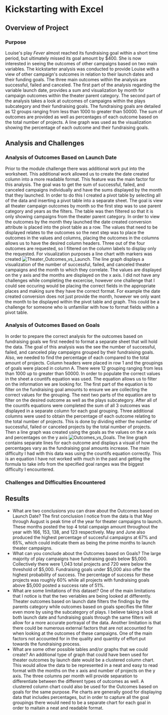 # Kickstarting with Excel

## Overview of Project

### Purpose
 Louise's play *Fever* almost reached its fundraising goal within a short time period, but ultimately missed its goal amount by $400. She is now interested in seeing the outcomes of other campaigns based on two main variables. The kickstarter analysis was conducted to provide Louise with a view of other campaign's outcomes in relation to their launch dates and their funding goals.  The three main outcomes within the analysis are successful, failed and canceled. The first part of the analysis regarding the variable launch date, provides a sum and visualization by month for campaign outcomes within the theater parent category. The second part of the analysis takes a look at outcomes of campaigns within the plays subcategory  and their fundraising goals. The fundraising goals are detailed as 12 groups ranging from less than 1000 to greater than 50000. The sum of outcomes are provided as well as percentages of each outcome based on the total number of projects. A line graph was used as the visualization showing the percentage of each outcome and their fundraising goals. 
## Analysis and Challenges

### Analysis of Outcomes Based on Launch Date
Prior to the module challenge there was additional work put into the worksheet. This additional work allowed us to create the date created column into a more readable format. This feature was the main factor for this analysis. The goal was to get the sum of successful, failed, and canceled campaigns individually and have the sums displayed by the month that they launched. In order to do this I created a pivot table by selecting all of the data and inserting a pivot table into a separate sheet. The goal is view all theater campaign outcomes by month so the first step was to use parent category and years as the filters. The table was then filtered so that it is only showing campaigns from the theater parent category.  In order to view the outcomes by the month they launched the date created conversion attribute is placed into the pivot table as a row. The values that need to be displayed relates to the outcomes so the next step was to place the outcomes in the values and columns, placing the outcomes in the columns allows us to have the desired column headers. Three out of the four outcomes are requested, so I filtered on the column labels to display only the requested. For visualization purposes a line chart with markers was created ![Theater_Outcomes_vs_Launch](https://user-images.githubusercontent.com/87450415/133506926-66a1bf0c-2cd2-4890-9afc-95547c51e215.PNG). The line graph displays a visualization of the number of successful, failed, and canceled theater campaigns and the month to which they correlate. The values are displayed on the y axis and the months are displayed on the x axis. I did not have any challenges while completing the excercise, however one challenge that I could see occuring would be placing the correct fields in the appropriate places and making sure they have the correct format. For example the date created conversion does not just provide the month, however we only want the month to be displayed within the pivot table and graph. This could be a challenge for someone who is unfamiliar with how to format fields within a pivot table. 
### Analysis of Outcomes Based on Goals
In order to prepare the correct analysis for the outcomes based on fundraising goals we first needed to format a separate sheet that will hold the data. The goal of this analysis was the see the number of successful, failed, and canceled play campaigns grouped by their fundraising goals. Also, we needed to find the percentage of each compared to the total amount of projects. Column headers were placed in row 1 and the groupings of goals were placed in column A. There were 12 grouping ranging from less than 1000 up to greater than 50000. In order to populate the correct values in the sheet a countifs equation was used. The equation allows us to filter on the information we are looking for. The first part of the equation is to filter on the fundraising goal amounts to ensure we are collecting the correct values for the grouping. The next two parts of the equation are to filter on the desired outcome as well as the plays subcategory. After all of the countifs equations were completed the sum of all 3 outcomes was displayed in a separate column for each goal grouping. Three additional columns were used to obtain the percentage of each outcome relating to the total number of projects. This is done by dividing either the number of successful, failed or canceled projects by the total number of projects. Then a line graph was created using the goals as the values on the x axis and percentages on the y axis ![Outcomes_vs_Goals](https://user-images.githubusercontent.com/87450415/133506992-a1d26dd8-81c6-450b-b331-f8c32523fa9f.png). The line graph contains separate lines for each outcome and displays a visual of how the percentages vary as the fundraising goal amounts increase. The main difficulty I had with this data was using the countifs equation correctly. This is an equation I have not worked with much in the past and getting the formula to take info from the specified goal ranges was the biggest difficulty I encountered. 
### Challenges and Difficulties Encountered

## Results

- What are two conclusions you can draw about the Outcomes based on Launch Date?
The first conclusion I notice from the data is that May through August is peak time of the year for theater campaigns to launch. These months posted the top 4 total campaign amount throughout the year with 166, 153, 138, and 123 respectively. May and June also produced the highest percentage of succesful campaigns at 67% and 65%, which could indicate them as being the prime months to launch theater campaigns. 
- What can you conclude about the Outcomes based on Goals?
The large majority of play campaigns have fundraising goals below $5,000. Collectively there were 1,043 total projects and 720 were below the threshold of $5,000. Fundraising goals under $5,000 also offer the highest probability of success. The percentage of success for these projects was roughly 60% while all projects with fundraising goals above $5,000 posted a success rate of 51%.
- What are some limitations of this dataset?
One of the main limitations that I notice is that the two veriables are being looked at differently. Theater outcomes based on launch date filters the findings by the parents category while outcomes based on goals specifies the filter even more by using the subcategory of plays. I believe taking a look at both launch date and fundraising goals through the same filters will allow for a more accurate portrayal of the data. Another limitation is that there could be numerous external factors that are not accounted for when looking at the outcomes of these campaigns. One of the main factors not accounted for in the quality and quantity of effort put towards the fundraising process.
- What are some other possible tables and/or graphs that we could create?
An additional type of graph that could have been used for theater outcomes by launch date would be a clustered column chart. This would allow the data to be represented in a neat and easy to read format with the months on the x axis and number of projects on the y axis. The three columns per month will provide separation to differentiate between the different types of outcomes as well. A clustered column chart could also be used for the Outcomes based on goals for the same purpose. Pie charts are generally good for displaying data that includes percentages, but in order to capture all the goal groupings there would need to be a separate chart for each goal in order to maitain a neat and readable format. 
